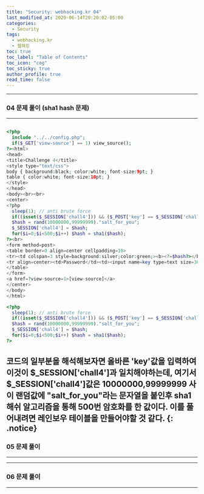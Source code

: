 ```yaml
---
title: "Security: webhacking.kr 04"
last_modified_at: 2020-06-14T20:20:02-05:00
categories:
  - Security
tags:
  - webhacking.kr
  - 웹해킹
toc: true 
toc_label: "Table of Contents"
toc_icon: "cog"
toc_sticky: true 
author_profile: true 
read_time: false 
---
```


---
### 04 문제 풀이 (sha1 hash 문제)
---

<figure class="align-center">
  <img src="{{ site.url }}{{ site.baseurl }}/assets/images/WebHacking.kr/문제4/4-1.PNG" alt="">
  <figcaption> </figcaption>
</figure>

```php
<?php
  include "../../config.php";
  if($_GET['view-source'] == 1) view_source();
?><html>
<head>
<title>Challenge 4</title>
<style type="text/css">
body { background:black; color:white; font-size:9pt; }
table { color:white; font-size:10pt; }
</style>
</head>
<body><br><br>
<center>
<?php
  sleep(1); // anti brute force
  if((isset($_SESSION['chall4'])) && ($_POST['key'] == $_SESSION['chall4'])) solve(4);
  $hash = rand(10000000,99999999)."salt_for_you";
  $_SESSION['chall4'] = $hash;
  for($i=0;$i<500;$i++) $hash = sha1($hash);
?><br>
<form method=post>
<table border=0 align=center cellpadding=10>
<tr><td colspan=3 style=background:silver;color:green;><b><?=$hash?></b></td></tr>
<tr align=center><td>Password</td><td><input name=key type=text size=30></td><td><input type=submit></td></tr>
</table>
</form>
<a href=?view-source=1>[view-source]</a>
</center>
</body>
</html>
```

```php
<?php
  sleep(1); // anti brute force
  if((isset($_SESSION['chall4'])) && ($_POST['key'] == $_SESSION['chall4'])) solve(4);
  $hash = rand(10000000,99999999)."salt_for_you";
  $_SESSION['chall4'] = $hash;
  for($i=0;$i<500;$i++) $hash = sha1($hash);
?>
```
코드의 일부분을 해석해보자면 올바른 'key'값을 입력하여 이것이 $_SESSION['chall4']과 일치해야하는데,
여기서 $_SESSION['chall4']값은 10000000,99999999 사이 랜덤값에 "salt_for_you"라는 문자열을 붙인후 sha1 해쉬 알고리즘을 통해
500번 암호화를 한 값이다. 이를 풀어내려면 레인보우 테이블을 만들어야할 것 같다.
{: .notice}
---
### 05 문제 풀이
---

---
### 06 문제 풀이
---
